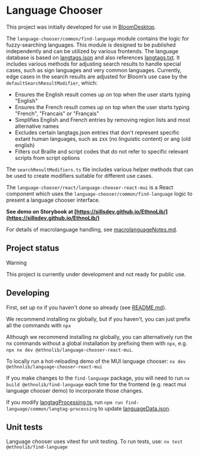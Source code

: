 # Language Chooser

This project was initially developed for use in [BloomDesktop](https://github.com/BloomBooks/BloomDesktop).

The `language-chooser/common/find-language` module contains the logic for fuzzy-searching languages. This module is designed to be published independently and can be utilized by various frontends. The language database is based on [langtags.json](https://github.com/silnrsi/langtags) and also references [langtags.txt](https://github.com/silnrsi/langtags/blob/master/doc/tagging.md#langtagstxt). It includes various methods for adjusting search results to handle special cases, such as sign languages and very common languages. Currently, edge cases in the search results are adjusted for Bloom’s use case by the `defaultSearchResultModifier`, which:

- Ensures the English result comes up on top when the user starts typing "English"
- Ensures the French result comes up on top when the user starts typing "French", "Francais" or "Français"
- Simplifies English and French entries by removing region lists and most alternative names
- Excludes certain langtags.json entries that don't represent specific extant human languages, such as zxx (no linguistic content) or ang (old english)
- Filters out Braille and script codes that do not refer to specific relevant scripts from script options

The `searchResultModifiers.ts` file includes various helper methods that can be used to create modifiers suitable for different use cases.

The `language-chooser/react/language-chooser-react-mui` is a React component which uses the `language-chooser/common/find-language` logic to present a language chooser interface.

**See demo on Storybook at [https://sillsdev.github.io/EthnoLib/](https://sillsdev.github.io/EthnoLib/)**

For details of macrolanguage handling, see [macrolanguageNotes.md](macrolanguageNotes.md).

## Project status

> [!warning]
> This project is currently under development and not ready for public use.

## Developing

First, set up nx if you haven't done so already (see [README.md](../../README.md)).

We recommend installing nx globally, but if you haven't, you can just prefix all the commands with `npx`

Although we recommend installing nx globally, you can alternatively run the nx commands without a global installation by prefixing them with `npx`, e.g. `npx nx dev @ethnolib/language-chooser-react-mui`.

To locally run a hot-reloading demo of the MUI language chooser: `nx dev @ethnolib/language-chooser-react-mui`

If you make changes to the `find-language` package, you will need to run `nx build @ethnolib/find-language` each time for the frontend (e.g. react mui language chooser demo) to incorporate those changes.

If you modify [langtagProcessing.ts](common/find-language/langtagProcessing.ts), run `npm run find-language/common/langtag-processing` to update [languageData.json](common/find-language/languageData.json).

## Unit tests

Language chooser uses vitest for unit testing. To run tests, use:
`nx test @ethnolib/find-language`
